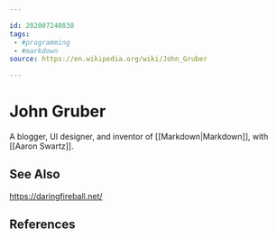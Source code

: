 ```yaml
---

id: 202007240838
tags:
 - #programming
 - #markdown
source: https://en.wikipedia.org/wiki/John_Gruber

---
```


# John Gruber
A blogger, UI designer, and inventor of [[Markdown|Markdown]], with [[Aaron Swartz]].

## See Also
https://daringfireball.net/

## References

